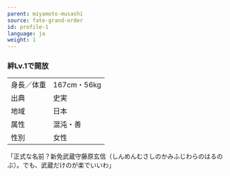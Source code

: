 ```yaml
---
parent: miyamoto-musashi
source: fate-grand-order
id: profile-1
language: ja
weight: 1
---
```


### 絆Lv.1で開放

<table>
  <tr><td>身長／体重</td><td>167cm・56kg</td></tr>
  <tr><td>出典</td><td>史実</td></tr>
  <tr><td>地域</td><td>日本</td></tr>
  <tr><td>属性</td><td>混沌・善</td></tr>
  <tr><td>性別</td><td>女性</td></tr>
</table>

「正式な名前？新免武蔵守藤原玄信（しんめんむさしのかみふじわらのはるのぶ）。でも、武蔵だけのが楽でいいわ」
